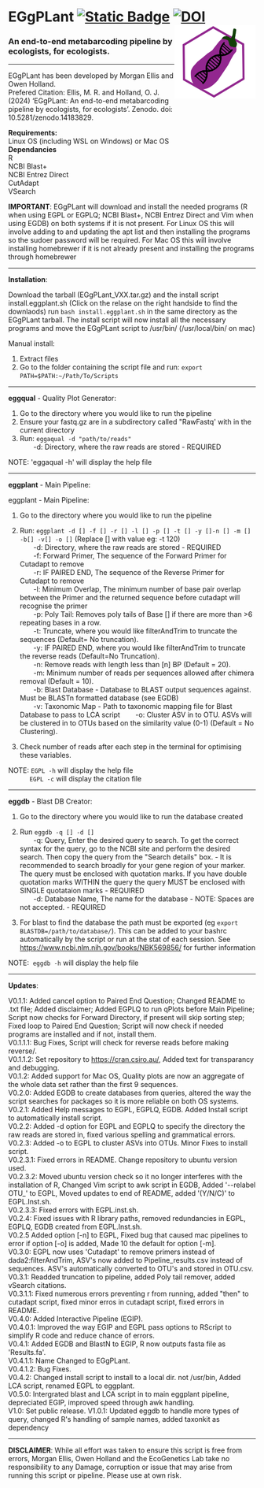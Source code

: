 # EGgPLant [![Static Badge](https://img.shields.io/badge/version-V1.0.1-blue)](https://github.com/mrellis96/EGgPLant/releases/tag/V1.0) [![DOI](https://zenodo.org/badge/360321933.svg)](https://doi.org/10.5281/zenodo.14183828) <img src="eggplantlogo.png" align="right" height="150"/></a>
### An end-to-end metabarcoding pipeline by ecologists, for ecologists.  


-------------------------------------------------------------------------------------------------------------------------------------------
EGgPLant has been developed by Morgan Ellis and Owen Holland.  
Prefered Citation: Ellis, M. R. and Holland, O. J. (2024) ‘EGgPLant: An end-to-end metabarcoding pipeline by ecologists, for ecologists’. Zenodo. doi: 10.5281/zenodo.14183829.

**Requirements:**  
Linux OS (including WSL on Windows) or Mac OS  
**Dependancies**  
R  
NCBI Blast+  
NCBI Entrez Direct  
CutAdapt  
VSearch  


**IMPORTANT**: EGgPLant will download and install the needed programs (R when using EGPL or EGPLQ; NCBI Blast+, NCBI Entrez Direct and Vim when using EGDB) on both systems if it is not present. For Linux OS this will involve adding to and updating the apt list and then installing the programs so the sudoer password will be required. For Mac OS this will involve installing homebrewer if it is not already present and installing the programs through homebrewer

-------------------------------------------------------------------------------------------------------------------------------------------
**Installation**:

Download the tarball (EGgPLant_VXX.tar.gz) and the install script install.eggplant.sh (Click on the relase on the right handside to find the downlaods)
run `bash install.eggplant.sh` in the same directory as the EGgPLant tarball. The install script will now install all the necessary programs and move the EGgPLant script to /usr/bin/ (/usr/local/bin/ on mac)

Manual install:  
1) Extract files  
2) Go to the folder containing the script file and run: `export PATH=$PATH:~/Path/To/Scripts`

-------------------------------------------------------------------------------------------------------------------------------------------
**eggqual** - Quality Plot Generator:

1) Go to the directory where you would like to run the pipeline  
2) Ensure your fastq.gz are in a subdirectory called "RawFastq' with in the current directory  
3) Run: `eggaqual -d "path/to/reads"`  
       -d: Directory, where the raw reads are stored - REQUIRED  

NOTE: 'eggaqual -h' will display the help file

-------------------------------------------------------------------------------------------------------------------------------------------
**eggplant** - Main Pipeline:

eggplant - Main Pipeline:

1) Go to the directory where you would like to run the pipeline  
2) Run: `eggplant -d [] -f [] -r [] -l [] -p [] -t [] -y []-n [] -m [] -b[] -v[] -o []` (Replace [] with value eg: -t 120)  
       -d: Directory, where the raw reads are stored - REQUIRED  
       -f: Forward Primer, The sequence of the Forward Primer for Cutadapt to remove  
       -r: IF PAIRED END, The sequence of the Reverse Primer for Cutadapt to remove  
       -l: Minimum Overlap, The minimum number of base pair overlap between the Primer and the returned sequence before cutadapt will recognise the primer  
       -p: Poly Tail: Removes poly tails of Base [] if there are more than >6 repeating bases in a row.  
       -t: Truncate, where you would like filterAndTrim to truncate the sequences (Default= No truncation).  
       -y: IF PAIRED END, where you would like filterAndTrim to truncate the reverse reads (Default=No Truncation).  
       -n: Remove reads with length less than [n] BP (Default = 20).  
       -m: Minimum number of reads per sequences allowed after chimera removal (Default = 10).  
       -b: Blast Database - Database to BLAST output sequences against. Must be BLASTn formatted database (see EGDB)  
       -v: Taxonomic Map - Path to taxonomic mapping file for Blast Database to pass to LCA script 
       -o: Cluster ASV in to OTU. ASVs will be clustered in to OTUs based on the similarity value (0-1) (Default = No Clustering).  

4) Check number of reads after each step in the terminal for optimising these variables.

NOTE: `EGPL -h` will display the help file  
           `EGPL -c` will display the citation file

-------------------------------------------------------------------------------------------------------------------------------------------
**eggdb** - Blast DB Creator:

1) Go to the directory where you would like to run the database created  
2) Run `eggdb -q [] -d []`  
       -q: Query, Enter the desired query to search. To get the correct syntax for the query, go to the NCBI site and perform the desired search. Then copy the query from the "Search details" box. - It is recommended to search broadly for your gene region of your marker. The query must be enclosed with quotation marks. If you have double quotation marks WITHIN the query the query MUST be enclosed with SINGLE quotataion marks - REQUIRED  
       -d: Database Name, The name for the database - NOTE: Spaces are not accepted. - REQUIRED  

3) For blast to find the database the path must be exported (eg `export BLASTDB=/path/to/database/`). This can be added to your bashrc automatically by the script or run at the stat of each session. See https://www.ncbi.nlm.nih.gov/books/NBK569856/ for further information

NOTE:  `eggdb -h` will display the help file

-------------------------------------------------------------------------------------------------------------------------------------------
**Updates**:
 
V0.1.1: Added cancel option to Paired End Question; Changed README to .txt file; Added disclaimer; Added EGPLQ to run qPlots before Main Pipeline; Script now checks for Forward Directory, if present will skip sorting step; Fixed loop to Paired End Question; Script will now check if needed programs are installed and if not, install them.  
V0.1.1.1: Bug Fixes, Script will check for reverse reads before making reverse/.  
V0.1.1.2: Set repository to https://cran.csiro.au/, Added text for transparancy and debugging.  
V0.1.2: Added support for Mac OS, Quality plots are now an aggregate of the whole data set rather than the first 9 sequences.  
V0.2.0: Added EGDB to create databases from queries, altered the way the script searches for packages so it is more reliable on both OS systems.  
V0.2.1: Added Help messages to EGPL, EGPLQ, EGDB. Added Install script to automatically install script.  
V0.2.2: Added -d option for EGPL and EGPLQ to specify the directory the raw reads are stored in, fixed various spelling and grammatical errors.  
V0.2.3: Added -o to EGPL to cluster ASVs into OTUs. Minor Fixes to install script.  
V0.2.3.1: Fixed errors in README. Change repository to ubuntu version used.  
V0.2.3.2: Moved ubuntu version check so it no longer interferes with the installation of R, Changed Vim script to awk script in EGDB, Added '--relabel OTU_' to EGPL, Moved updates to end of README, added '(Y/N/C)' to EGPL.Inst.sh.  
V0.2.3.3: Fixed errors with EGPL.inst.sh.  
V0.2.4: Fixed issues with R library paths, removed redundancies in EGPL, EGPLQ, EGDB created from EGPL.Inst.sh.  
V0.2.5 Added option [-n] to EGPL, Fixed bug that caused mac pipelines to error if option [-o] is added, Made 10 the default for option [-m].  
V0.3.0: EGPL now uses 'Cutadapt' to remove primers instead of dada2:filterAndTrim, ASV's now added to Pipeline_results.csv instead of sequences. ASV's automatically converted to OTU's and stored in OTU.csv.  
V0.3.1: Readded truncation to pipeline, added Poly tail remover, added vSearch citations.           
V0.3.1.1: Fixed numerous errors preventing r from running, added "then" to cutadapt script, fixed minor erros in cutadapt script, fixed errors in README.  
V0.4.0: Added Interactive Pipeline (EGIP).  
V0.4.0.1: Improved the way EGIP and EGPL pass options to RScript to simplify R code and reduce chance of errors.  
V0.4.1: Added EGDB and BlastN to EGIP, R now outputs fasta file as 'Results.fa'.  
V0.4.1.1: Name Changed to EGgPLant.  
V0.4.1.2: Bug Fixes.  
V0.4.2: Changed install script to install to a local dir. not /usr/bin, Added LCA script, renamed EGPL to eggplant.  
V0.5.0: Intergrated blast and LCA script in to main eggplant pipeline, depreciated EGIP, improved speed through awk handling.  
V1.0: Set public release. 
V1.0.1: Updated eggdb to handle more types of query, changed R's handling of sample names, added taxonkit as dependency 

-------------------------------------------------------------------------------------------------------------------------------------------
**DISCLAIMER**: While all effort was taken to ensure this script is free from errors, Morgan Ellis, Owen Holland and the EcoGenetics Lab take no responsibility to any Damage, corruption or issue that may arise from running this script or pipeline. Please use at own risk.

